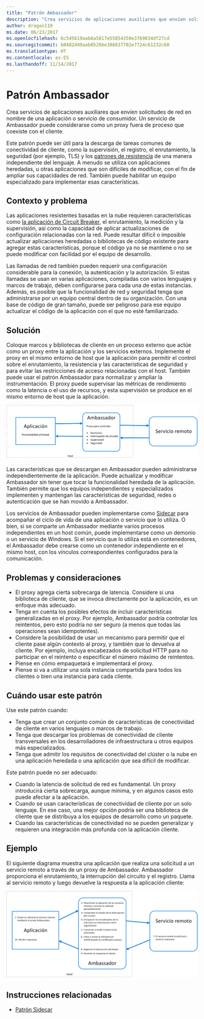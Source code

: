```yaml
---
title: "Patrón Ambassador"
description: "Crea servicios de aplicaciones auxiliares que envíen solicitudes de red en nombre de una aplicación o servicio de consumidor."
author: dragon119
ms.date: 06/23/2017
ms.openlocfilehash: 6c545619aab6a5817e55854350e3769834df27cd
ms.sourcegitcommit: b0482d49aab0526be386837702e7724c61232c60
ms.translationtype: HT
ms.contentlocale: es-ES
ms.lasthandoff: 11/14/2017
---
```

# <a name="ambassador-pattern"></a>Patrón Ambassador

Crea servicios de aplicaciones auxiliares que envíen solicitudes de red en nombre de una aplicación o servicio de consumidor. Un servicio de Ambassador puede considerarse como un proxy fuera de proceso que coexiste con el cliente.

Este patrón puede ser útil para la descarga de tareas comunes de conectividad de cliente, como la supervisión, el registro, el enrutamiento, la seguridad (por ejemplo, TLS) y los [patrones de resistencia][resiliency-patterns] de una manera independiente del lenguaje. A menudo se utiliza con aplicaciones heredadas, u otras aplicaciones que son difíciles de modificar, con el fin de ampliar sus capacidades de red. También puede habilitar un equipo especializado para implementar esas características.

## <a name="context-and-problem"></a>Contexto y problema

Las aplicaciones resistentes basadas en la nube requieren características como [la aplicación de Circuit Breaker][circuit-breaker], el enrutamiento, la medición y la supervisión, así como la capacidad de aplicar actualizaciones de configuración relacionadas con la red. Puede resultar difícil o imposible actualizar aplicaciones heredadas o bibliotecas de código existente para agregar estas características, porque el código ya no se mantiene o no se puede modificar con facilidad por el equipo de desarrollo.

Las llamadas de red también pueden requerir una configuración considerable para la conexión, la autenticación y la autorización. Si estas llamadas se usan en varias aplicaciones, compiladas con varios lenguajes y marcos de trabajo, deben configurarse para cada una de estas instancias. Además, es posible que la funcionalidad de red y seguridad tenga que administrarse por un equipo central dentro de su organización. Con una base de código de gran tamaño, puede ser peligroso para ese equipo actualizar el código de la aplicación con el que no esté familiarizado.

## <a name="solution"></a>Solución

Coloque marcos y bibliotecas de cliente en un proceso externo que actúe como un proxy entre la aplicación y los servicios externos. Implemente el proxy en el mismo entorno de host que la aplicación para permitir el control sobre el enrutamiento, la resistencia y las características de seguridad y para evitar las restricciones de acceso relacionadas con el host. También puede usar el patrón Ambassador para normalizar y ampliar la instrumentación. El proxy puede supervisar las métricas de rendimiento como la latencia o el uso de recursos, y esta supervisión se produce en el mismo entorno de host que la aplicación.

![](./_images/ambassador.png)

Las características que se descargan en Ambassador pueden administrarse independientemente de la aplicación. Puede actualizar y modificar Ambassador sin tener que tocar la funcionalidad heredada de la aplicación. También permite que los equipos independientes y especializados implementen y mantengan las características de seguridad, redes o autenticación que se han movido a Ambassador.

Los servicios de Ambassador pueden implementarse como [Sidecar][sidecar] para acompañar el ciclo de vida de una aplicación o servicio que lo utiliza. O bien, si se comparte un Ambassador mediante varios procesos independientes en un host común, puede implementarse como un demonio o un servicio de Windows. Si el servicio que lo utiliza está en contenedores, el Ambassador debe crearse como un contenedor independiente en el mismo host, con los vínculos correspondientes configurados para la comunicación.

## <a name="issues-and-considerations"></a>Problemas y consideraciones

- El proxy agrega cierta sobrecarga de latencia. Considere si una biblioteca de cliente, que se invoca directamente por la aplicación, es un enfoque más adecuado.
- Tenga en cuenta los posibles efectos de incluir características generalizadas en el proxy. Por ejemplo, Ambassador podría controlar los reintentos, pero esto podría no ser seguro (a menos que todas las operaciones sean idempotentes).
- Considere la posibilidad de usar un mecanismo para permitir que el cliente pase algún contexto al proxy, y también que lo devuelva al cliente. Por ejemplo, incluya encabezados de solicitud HTTP para no participar en el reintento o especificar el número máximo de reintentos.
- Piense en cómo empaquetará e implementará el proxy.
- Piense si va a utilizar una sola instancia compartida para todos los clientes o bien una instancia para cada cliente.

## <a name="when-to-use-this-pattern"></a>Cuándo usar este patrón

Use este patrón cuando:

- Tenga que crear un conjunto común de características de conectividad de cliente en varios lenguajes o marcos de trabajo.
- Tenga que descargar los problemas de conectividad de cliente transversales en los desarrolladores de infraestructura u otros equipos más especializados.
- Tenga que admitir los requisitos de conectividad del clúster o la nube en una aplicación heredada o una aplicación que sea difícil de modificar.

Este patrón puede no ser adecuado:

- Cuando la latencia de solicitud de red es fundamental. Un proxy introducirá cierta sobrecarga, aunque mínima, y en algunos casos esto puede afectar a la aplicación.
- Cuando se usan características de conectividad de cliente por un solo lenguaje. En ese caso, una mejor opción podría ser una biblioteca de cliente que se distribuya a los equipos de desarrollo como un paquete.
- Cuando las características de conectividad no se pueden generalizar y requieren una integración más profunda con la aplicación cliente.

## <a name="example"></a>Ejemplo

El siguiente diagrama muestra una aplicación que realiza una solicitud a un servicio remoto a través de un proxy de Ambassador. Ambassador proporciona el enrutamiento, la interrupción del circuito y el registro. Llama al servicio remoto y luego devuelve la respuesta a la aplicación cliente:

![](./_images/ambassador-example.png) 

## <a name="related-guidance"></a>Instrucciones relacionadas

- [Patrón Sidecar](./sidecar.md)

<!-- links -->

[circuit-breaker]: ./circuit-breaker.md
[resiliency-patterns]: ./category/resiliency.md
[sidecar]: ./sidecar.md
